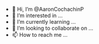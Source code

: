- 👋 Hi, I’m @AaronCochachinP
- 👀 I’m interested in ...
- 🌱 I’m currently learning ...
- 💞️ I’m looking to collaborate on ...
- 📫 How to reach me ...

<!---
AaronCochachinP/AaronCochachinP is a ✨ special ✨ repository because its `README.md` (this file) appears on your GitHub profile.
You can click the Preview link to take a look at your changes.
--->
